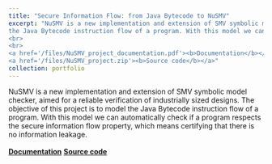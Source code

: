 ```yaml
---
title: "Secure Information Flow: from Java Bytecode to NuSMV"
excerpt: "NuSMV is a new implementation and extension of SMV symbolic model checker, aimed for a reliable verification of industrially sized designs. The objective of this project is to model
the Java Bytecode instruction flow of a program. With this model we can automatically check if a program respects the secure information flow property, which means certifying that there is no information leakage.
<br>
<br>
<a href='/files/NuSMV_project_documentation.pdf'><b>Documentation</b></a>
<a href='/files/NuSMV_project.zip'><b>Source code</b></a>"
collection: portfolio
---
```


NuSMV is a new implementation and extension of SMV symbolic model checker, aimed for a reliable verification of industrially sized designs. The objective of this project is to model
the Java Bytecode instruction flow of a program. With this model we can automatically check if a program respects the secure information flow property, which means certifying that there is no information leakage.
<br>
<br>
<a href='/files/NuSMV_project_documentation.pdf'><b>Documentation</b></a>
<a href='/files/NuSMV_project.zip'><b>Source code</b></a>
